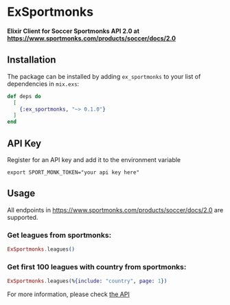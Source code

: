# ExSportmonks

**Elixir Client for Soccer Sportmonks API 2.0 at https://www.sportmonks.com/products/soccer/docs/2.0**

## Installation

The package can be installed by adding `ex_sportmonks` to your list of dependencies in `mix.exs`:

```elixir
def deps do
  [
    {:ex_sportmonks, "~> 0.1.0"}
  ]
end
```

## API Key

Register for an API key and add it to the environment variable
```
export SPORT_MONK_TOKEN="your api key here"
```

## Usage

All endpoints in https://www.sportmonks.com/products/soccer/docs/2.0 are supported.

### Get leagues from sportmonks:

```elixir
ExSportmonks.leagues()
```

### Get first 100 leagues with country from sportmonks:

```elixir
ExSportmonks.leagues(%{include: "country", page: 1})
```

For more information, please check [the API](https://github.com/vnnoder/ex_sportmonks/blob/master/lib/ex_sportmonks.ex)

